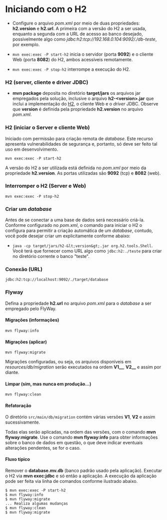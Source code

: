 # Iniciando com o H2
- Configure o arquivo _pom.xml_ por meio de duas propriedades: **h2.version** e **h2.url**. A primeira com a versão do H2 a ser usada, enquanto a segunda com a URL de acesso ao 
banco desejado, possivelmente algo como _jdbc:h2:tcp://192.168.0.104:9092/./db-teste_, por exemplo.

- `mvn exec:exec -P start-h2` inicia o servidor (porta **9092**) e o cliente Web (porta **8082**) do H2, ambos acessíveis remotamente.
- `mvn exec:exec -P stop-h2` interrompe a execução do H2.

### H2 (server, cliente e driver JDBC)

- **mvn package** deposita no diretório **target/jars** 
os arquivos jar empregados pela solução, inclusive o arquivo **h2-&lt;version&gt;.jar** que inclui a implementação do [H2](http://www.h2database.com), o cliente Web e o _driver_ JDBC.
Observe que **version** é definida pela propriedade **h2.version** no arquivo _pom.xml_. 


### H2 (iniciar o Server e cliente Web)
Iniciado com permissão para criação remota de _database_. Este recurso apresenta
vulnerabilidades de segurança e, portanto, só deve ser feito tal uso em desenvolvimento.
 
```
mvn exec:exec -P start-h2
```
 
A versão do H2 a ser utilizada está definida no _pom.xml_ por meio da propriedade **h2.version**. As portas utilizadas são **9092** (tcp) e **8082** (web).

### Interromper o H2 (Server e Web)
 
```
mvn exec:exec -P stop-h2
```

### Criar um _database_
Antes de se conectar a uma base de dados será necessário criá-la. Conforme configurado
no _pom.xml_, o comando para iniciar o H2 o configura para permitir a criação automática
de um _database_, contudo, você pode desejar criar um explicitamente conforme abaixo:
 
 - `java -cp target/jars/h2-&lt;version&gt;.jar org.h2.tools.Shell`. Você terá que
  fornecer como URL algo como `jdbc:h2:./teste` para criar no diretório
   corrente o banco "teste".
   

### Conexão (URL)
```
jdbc:h2:tcp://localhost:9092/./target/database
```
   
### Flyway
Defina a propriedade **h2.url** no arquivo _pom.xml_ para o _database_ a ser
empregado pelo FlyWay. 

#### Migrações (informações)

```
mvn flyway:info
```

#### Migrações (aplicar)

```
mvn flyway:migrate
```

Migrações configuradas, ou seja, os arquivos disponíveis em 
_resources/db/migration_ serão executados na ordem **V1__**, **V2__** e 
assim por diante.

#### Limpar (sim, mas nunca em produção...)

```
mvn flyway:clean
```

#### Refatoração

O diretório `src/main/db/migration` contém várias versões **V1**, 
**V2** e assim sucessivamente. 

Todas elas serão aplicadas, na ordem das versões, com o comando
**mvn flyway:migrate**. Use o comando **mvn flyway:info** para obter
informações sobre o banco de dados em questão, o que deve indicar
eventuais alterações pendentes, se for o caso.


#### Fluxo típico
Remover o **database.mv.db** (banco padrão usado pela aplicação). Executar o
H2 via **mvn exec:jdbc** e só então a aplicação. A execução da aplicação pode ser
feita via linha de comandos conforme ilustrado abaixo.

```
$ mvn exec:exec -P start-h2
$ mvn flyway:info
$ mvn flyway:migrate
... Realiza algumas mudanças 
$ mvn flyway:clean
$ mvn flyway:migrate
```

